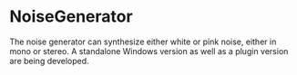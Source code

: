 # NoiseGenerator
The noise generator can synthesize either white or pink noise, either in mono or stereo. A standalone Windows version as well as a plugin version are being developed.

